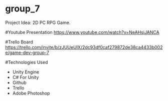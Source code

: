 # group_7
Project Idea: 2D PC RPG Game.

#Youtube Presentation
https://www.youtube.com/watch?v=NeAHsiJANCA

#Trello Board
https://trello.com/invite/b/zJUUeUIX/2dc93df0caf279872de38ca4433b002e/game-dev-group-7

#Technologies Used
- Unity Engine
- C# For Unity
- Github
- Trello
- Adobe Photoshop
